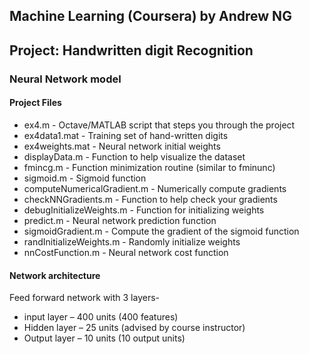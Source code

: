 ## Machine Learning (Coursera) by Andrew NG

## Project: Handwritten digit Recognition

### Neural Network model

#### Project Files

- ex4.m - Octave/MATLAB script that steps you through the project
- ex4data1.mat - Training set of hand-written digits
- ex4weights.mat - Neural network initial weights 
- displayData.m - Function to help visualize the dataset
- fmincg.m - Function minimization routine (similar to fminunc)
- sigmoid.m - Sigmoid function
- computeNumericalGradient.m - Numerically compute gradients
- checkNNGradients.m - Function to help check your gradients
- debugInitializeWeights.m - Function for initializing weights
- predict.m - Neural network prediction function
- sigmoidGradient.m - Compute the gradient of the sigmoid function
- randInitializeWeights.m - Randomly initialize weights
- nnCostFunction.m - Neural network cost function

#### Network architecture 

Feed forward network with 3 layers-
- input layer – 400 units (400 features)
- Hidden layer – 25 units (advised by course instructor)
- Output layer – 10 units (10 output units)
